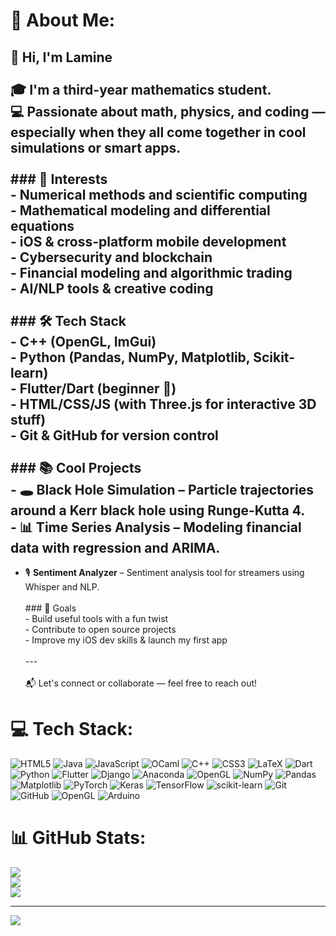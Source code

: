 # 💫 About Me:
## 👋 Hi, I'm Lamine<br><br>🎓 I'm a third-year mathematics student.  <br>💻 Passionate about math, physics, and coding — especially when they all come together in cool simulations or smart apps.<br><br>### 🧠 Interests<br>- Numerical methods and scientific computing<br>- Mathematical modeling and differential equations<br>- iOS & cross-platform mobile development<br>- Cybersecurity and blockchain<br>- Financial modeling and algorithmic trading<br>- AI/NLP tools & creative coding<br><br>### 🛠️ Tech Stack<br>- C++ (OpenGL, ImGui)<br>- Python (Pandas, NumPy, Matplotlib, Scikit-learn)<br>- Flutter/Dart (beginner 🚀)<br>- HTML/CSS/JS (with Three.js for interactive 3D stuff)<br>- Git & GitHub for version control<br><br>### 📚 Cool Projects<br>- 🕳️ **Black Hole Simulation** – Particle trajectories around a Kerr black hole using Runge-Kutta 4.<br>- 📊 **Time Series Analysis** – Modeling financial data with regression and ARIMA.<br>
- 🎙️ **Sentiment Analyzer** – Sentiment analysis tool for streamers using Whisper and NLP.<br><br>### 🎯 Goals<br>- Build useful tools with a fun twist<br>- Contribute to open source projects<br>- Improve my iOS dev skills & launch my first app<br><br>---<br><br>📬 Let's connect or collaborate — feel free to reach out!<br>


# 💻 Tech Stack:
![HTML5](https://img.shields.io/badge/html5-%23E34F26.svg?style=for-the-badge&logo=html5&logoColor=white) ![Java](https://img.shields.io/badge/java-%23ED8B00.svg?style=for-the-badge&logo=openjdk&logoColor=white) ![JavaScript](https://img.shields.io/badge/javascript-%23323330.svg?style=for-the-badge&logo=javascript&logoColor=%23F7DF1E) ![OCaml](https://img.shields.io/badge/OCaml-%23E98407.svg?style=for-the-badge&logo=ocaml&logoColor=white) ![C++](https://img.shields.io/badge/c++-%2300599C.svg?style=for-the-badge&logo=c%2B%2B&logoColor=white) ![CSS3](https://img.shields.io/badge/css3-%231572B6.svg?style=for-the-badge&logo=css3&logoColor=white) ![LaTeX](https://img.shields.io/badge/latex-%23008080.svg?style=for-the-badge&logo=latex&logoColor=white) ![Dart](https://img.shields.io/badge/dart-%230175C2.svg?style=for-the-badge&logo=dart&logoColor=white) ![Python](https://img.shields.io/badge/python-3670A0?style=for-the-badge&logo=python&logoColor=ffdd54) ![Flutter](https://img.shields.io/badge/Flutter-%2302569B.svg?style=for-the-badge&logo=Flutter&logoColor=white) ![Django](https://img.shields.io/badge/django-%23092E20.svg?style=for-the-badge&logo=django&logoColor=white) ![Anaconda](https://img.shields.io/badge/Anaconda-%2344A833.svg?style=for-the-badge&logo=anaconda&logoColor=white) ![OpenGL](https://img.shields.io/badge/OpenGL-%23FFFFFF.svg?style=for-the-badge&logo=opengl) ![NumPy](https://img.shields.io/badge/numpy-%23013243.svg?style=for-the-badge&logo=numpy&logoColor=white) ![Pandas](https://img.shields.io/badge/pandas-%23150458.svg?style=for-the-badge&logo=pandas&logoColor=white) ![Matplotlib](https://img.shields.io/badge/Matplotlib-%23ffffff.svg?style=for-the-badge&logo=Matplotlib&logoColor=black) ![PyTorch](https://img.shields.io/badge/PyTorch-%23EE4C2C.svg?style=for-the-badge&logo=PyTorch&logoColor=white) ![Keras](https://img.shields.io/badge/Keras-%23D00000.svg?style=for-the-badge&logo=Keras&logoColor=white) ![TensorFlow](https://img.shields.io/badge/TensorFlow-%23FF6F00.svg?style=for-the-badge&logo=TensorFlow&logoColor=white) ![scikit-learn](https://img.shields.io/badge/scikit--learn-%23F7931E.svg?style=for-the-badge&logo=scikit-learn&logoColor=white) ![Git](https://img.shields.io/badge/git-%23F05033.svg?style=for-the-badge&logo=git&logoColor=white) ![GitHub](https://img.shields.io/badge/github-%23121011.svg?style=for-the-badge&logo=github&logoColor=white) ![OpenGL](https://img.shields.io/badge/OpenGL-white?logo=OpenGL&style=for-the-badge) ![Arduino](https://img.shields.io/badge/-Arduino-00979D?style=for-the-badge&logo=Arduino&logoColor=white)
# 📊 GitHub Stats:
![](https://github-readme-stats.vercel.app/api?username=Lam1ne&theme=dark&hide_border=false&include_all_commits=false&count_private=false)<br/>
![](https://nirzak-streak-stats.vercel.app/?user=Lam1ne&theme=dark&hide_border=false)<br/>
![](https://github-readme-stats.vercel.app/api/top-langs/?username=Lam1ne&theme=dark&hide_border=false&include_all_commits=false&count_private=false&layout=compact)

---
[![](https://visitcount.itsvg.in/api?id=Lam1ne&icon=0&color=0)](https://visitcount.itsvg.in)

<!-- Proudly created with GPRM ( https://gprm.itsvg.in ) -->
